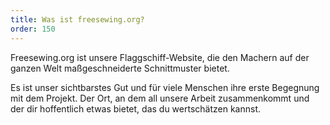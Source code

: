 ```yaml
---
title: Was ist freesewing.org?
order: 150
---
```


Freesewing.org ist unsere Flaggschiff-Website, die den Machern auf der ganzen Welt maßgeschneiderte Schnittmuster bietet.

Es ist unser sichtbarstes Gut und für viele Menschen ihre erste Begegnung mit dem Projekt. Der Ort, an dem all unsere Arbeit zusammenkommt und der dir hoffentlich etwas bietet, das du wertschätzen kannst.
